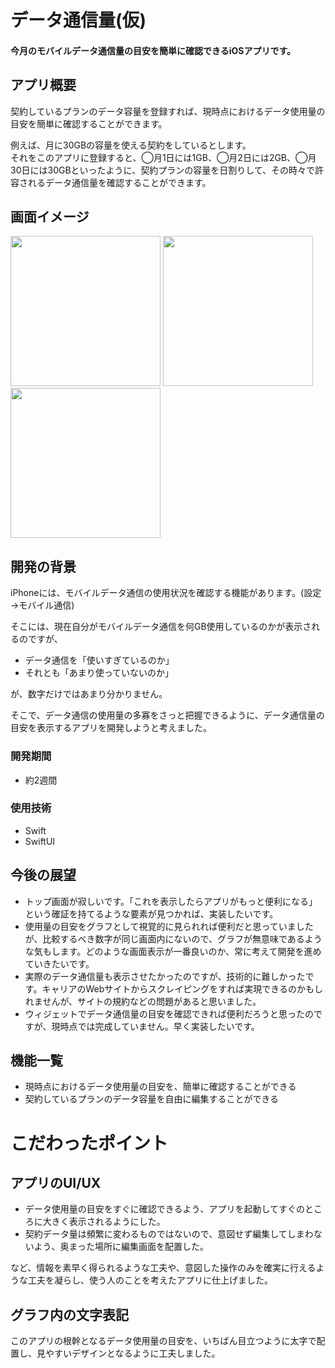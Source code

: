 # データ通信量(仮)

#### 今月のモバイルデータ通信量の目安を簡単に確認できるiOSアプリです。

## アプリ概要
契約しているプランのデータ容量を登録すれば、現時点におけるデータ使用量の目安を簡単に確認することができます。

例えば、月に30GBの容量を使える契約をしているとします。  
それをこのアプリに登録すると、◯月1日には1GB、◯月2日には2GB、◯月30日には30GBといったように、契約プランの容量を日割りして、その時々で許容されるデータ通信量を確認することができます。

## 画面イメージ
<img src="https://user-images.githubusercontent.com/125545184/223168879-8e107862-c9d2-4e25-9ee4-db6d8fa27103.png" width="240px">
<img src="https://user-images.githubusercontent.com/125545184/223169050-44f54839-89f8-4e59-8ff6-a00de17bc471.png" width="240px">
<img src="https://user-images.githubusercontent.com/125545184/223169263-6745967b-51ac-4d79-b0f6-64207a940c24.png" width="240px">

## 開発の背景
iPhoneには、モバイルデータ通信の使用状況を確認する機能があります。(設定→モバイル通信)

そこには、現在自分がモバイルデータ通信を何GB使用しているのかが表示されるのですが、

- データ通信を「使いすぎているのか」
- それとも「あまり使っていないのか」

が、数字だけではあまり分かりません。

そこで、データ通信の使用量の多寡をさっと把握できるように、データ通信量の目安を表示するアプリを開発しようと考えました。

### 開発期間
- 約2週間

### 使用技術

- Swift
- SwiftUI

## 今後の展望
- トップ画面が寂しいです。「これを表示したらアプリがもっと便利になる」という確証を持てるような要素が見つかれば、実装したいです。
- 使用量の目安をグラフとして視覚的に見られれば便利だと思っていましたが、比較するべき数字が同じ画面内にないので、グラフが無意味であるような気もします。どのような画面表示が一番良いのか、常に考えて開発を進めていきたいです。
- 実際のデータ通信量も表示させたかったのですが、技術的に難しかったです。キャリアのWebサイトからスクレイピングをすれば実現できるのかもしれませんが、サイトの規約などの問題があると思いました。
- ウィジェットでデータ通信量の目安を確認できれば便利だろうと思ったのですが、現時点では完成していません。早く実装したいです。

## 機能一覧
- 現時点におけるデータ使用量の目安を、簡単に確認することができる
- 契約しているプランのデータ容量を自由に編集することができる

# こだわったポイント

## アプリのUI/UX

- データ使用量の目安をすぐに確認できるよう、アプリを起動してすぐのところに大きく表示されるようにした。
- 契約データ量は頻繁に変わるものではないので、意図せず編集してしまわないよう、奥まった場所に編集画面を配置した。

など、情報を素早く得られるような工夫や、意図した操作のみを確実に行えるような工夫を凝らし、使う人のことを考えたアプリに仕上げました。

## グラフ内の文字表記

このアプリの根幹となるデータ使用量の目安を、いちばん目立つように太字で配置し、見やすいデザインとなるように工夫しました。

